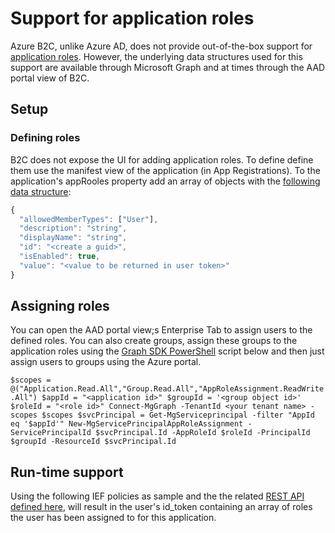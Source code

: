 # Support for application roles
Azure B2C, unlike Azure AD, does not provide out-of-the-box support for [application roles](https://docs.microsoft.com/en-us/azure/active-directory/develop/howto-add-app-roles-in-azure-ad-apps). However, the underlying data structures used for this support are available through Microsoft Graph and
at times through the AAD portal view of B2C.

## Setup
### Defining roles
B2C does not expose the UI for adding application roles. To define define them use the manifest view of the application (in App Registrations). To the application's appRooles property add an array of objects with the [following data structure](https://docs.microsoft.com/en-us/graph/api/resources/approle?view=graph-rest-1.0#properties):
```javascript
{
  "allowedMemberTypes": ["User"],
  "description": "string",
  "displayName": "string",
  "id": "<create a guid>",
  "isEnabled": true,
  "value": "<value to be returned in user token>"
}
```
## Assigning roles
You can open the AAD portal view;s Enterprise Tab to assign users to the defined roles. You can also create groups, assign
these groups to the application roles using the [Graph SDK PowerShell](https://docs.microsoft.com/en-us/graph/powershell/get-started)
 script below and then just assign users to groups using the Azure portal.

`
$scopes = @("Application.Read.All","Group.Read.All","AppRoleAssignment.ReadWrite.All")
$appId = "<application id>"
$groupId = '<group object id>'
$roleId = "<role id>"
Connect-MgGraph -TenantId <your tenant name> -scopes $scopes
$svcPrincipal = Get-MgServiceprincipal -filter "AppId eq '$appId'"
New-MgServicePrincipalAppRoleAssignment -ServicePrincipalId $svcPrincipal.Id -AppRoleId $roleId -PrincipalId $groupId -ResourceId $svcPrincipal.Id 
`

## Run-time support
Using the following IEF policies as sample and the the related [REST API defined here](https://github.com/mrochon/b2csamples/tree/master/REST), will result
in the user's id_token containing an array of roles the user has been assigned to for this application.